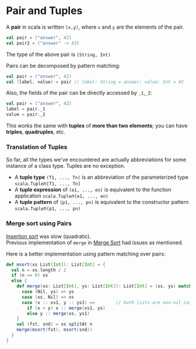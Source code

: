 # Pair and Tuples

A **pair** in scala is written `(x,y)`, where `x` and `y` are the elements of the pair.
```scala
val pair = ("answer", 42)
val pair2 = ("answer" -> 43)
```
The type of the above pair is `(String, Int)`

Pairs can be decomposed by pattern matching: 
```scala
val pair = ("answer", 42)
val (label, value) = pair // label: String = answer; value: Int = 42
```
Also, the fields of the pair can be directly accessed by `_1`,`_2`:
```scala
val pair = ("answer", 42)
label = pair._1
value = pair._2
```

This works the same with **tuples** of **more than two elements**; you can have **triples**, **quadruples**, etc.

### Translation of Tuples

So far, all the types we've encountered are actually abbreviations for some instance of a class type. Tuples are no exception. 

* A **tuple type** `(T1, ..., Tn)` is an abbreviation of the parameterized type `scala.Tuple`*n*`[T1, ..., Tn]`
* A **tuple expression** of `(e1, ..., en)` is equivalent to the function application `scala.Tuple`*n*`(e1, ..., en)`
* A **tuple pattern** of `(p1, ..., pn)` is equivalent to the constructor pattern `scala.Tuple`*n*`(p1, ..., pn)`

### Merge sort using Pairs

[Insertion sort](https://github.com/rohitvg/scala-principles-1/wiki/Collections-(Lists)#sorting-lists) was slow (quadratic). <br/>
Previous implementation of `merge` in [Merge Sort](https://github.com/rohitvg/scala-principles-1/wiki/Collections-(List-Methods)#sorting-lists-faster) had issues as mentioned. 

Here is a better implementation using pattern matching over pairs:
```scala
def msort(xs List[Int]): List[Int] = {
  val n = xs.length / 2
  if (n == 0) xs
  else {
    def merge(xs: List[Int], ys: List[Int]): List[Int] = (xs, ys) match {
      case (Nil, ys) => ys
      case (xs, Nil) => xs
      case (x :: xs1, y :: ys1) =>        // both lists are non-nil case
        if (x < y) x :: merge(xs1, ys)
        else y :: merge(xs, ys1)
    }
    val (fst, snd) = xs splitAt n
    merge(msort(fst), msort(snd))
  }
}
```